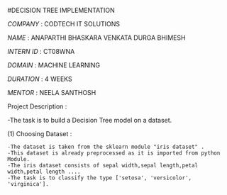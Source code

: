 #DECISION TREE IMPLEMENTATION

*COMPANY* : CODTECH IT SOLUTIONS

*NAME* : ANAPARTHI BHASKARA VENKATA DURGA BHIMESH

*INTERN ID* : CT08WNA

*DOMAIN* : MACHINE LEARNING

*DURATION* : 4 WEEKS

*MENTOR* : NEELA SANTHOSH


Project Description : 

-The task is to build a Decision Tree model on a dataset.

  (1) Choosing Dataset : 

    -The dataset is taken from the sklearn module "iris dataset" .
    -This dataset is already preprocessed as it is imported from python Module.
    -The iris dataset consists of sepal width,sepal length,petal width,petal length ....
    -The task is to classify the type ['setosa', 'versicolor', 'virginica'].
    










    
    
